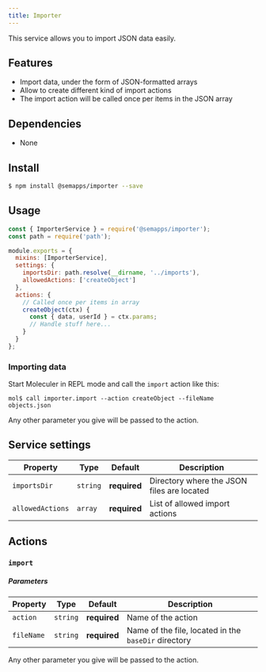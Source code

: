 ```yaml
---
title: Importer
---
```


This service allows you to import JSON data easily.

## Features

- Import data, under the form of JSON-formatted arrays
- Allow to create different kind of import actions
- The import action will be called once per items in the JSON array

## Dependencies

- None

## Install

```bash
$ npm install @semapps/importer --save
```

## Usage

```js
const { ImporterService } = require('@semapps/importer');
const path = require('path');

module.exports = {
  mixins: [ImporterService],
  settings: {
    importsDir: path.resolve(__dirname, '../imports'),
    allowedActions: ['createObject']
  },
  actions: {
    // Called once per items in array
    createObject(ctx) {
      const { data, userId } = ctx.params;
      // Handle stuff here...
    }
  }
};
```

### Importing data

Start Moleculer in REPL mode and call the `import` action like this:

```
mol$ call importer.import --action createObject --fileName objects.json
```

Any other parameter you give will be passed to the action.

## Service settings

| Property | Type | Default | Description |
| -------- | ---- | ------- | ----------- |
| `importsDir` | `string` | **required** | Directory where the JSON files are located |
| `allowedActions` | `array` | **required** | List of allowed import actions |

## Actions

### `import`

##### Parameters
| Property | Type | Default | Description |
| -------- | ---- | ------- | ----------- |
| `action` | `string` | **required** | Name of the action |
| `fileName` | `string` | **required** | Name of the file, located in the `baseDir` directory |

Any other parameter you give will be passed to the action.
